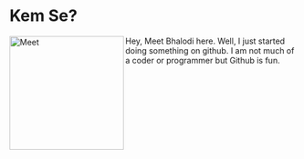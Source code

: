 # Kem Se?

<img align="left" src="https://raw.githubusercontent.com/mit-bhalodi/mit-bhalodi/master/zero_dark_thirty.jpg" alt="Meet" width="200px" height="auto">
<p>Hey, Meet Bhalodi here. Well, I just started doing something on github. I am not much of a coder or programmer but Github is fun.</p>


